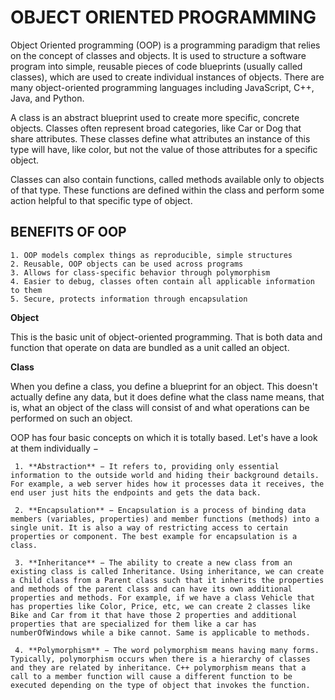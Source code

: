 # OBJECT ORIENTED PROGRAMMING


Object Oriented programming (OOP) is a programming paradigm that relies on the concept of classes and objects. It is used to structure a software program into simple, reusable pieces of code blueprints (usually called classes), which are used to create individual instances of objects. There are many object-oriented programming languages including JavaScript, C++, Java, and Python.

A class is an abstract blueprint used to create more specific, concrete objects. Classes often represent broad categories, like Car or Dog that share attributes. These classes define what attributes an instance of this type will have, like color, but not the value of those attributes for a specific object.

Classes can also contain functions, called methods available only to objects of that type. These functions are defined within the class and perform some action helpful to that specific type of object.

## BENEFITS OF OOP

    1. OOP models complex things as reproducible, simple structures
    2. Reusable, OOP objects can be used across programs
    3. Allows for class-specific behavior through polymorphism
    4. Easier to debug, classes often contain all applicable information to them
    5. Secure, protects information through encapsulation

**Object**

This is the basic unit of object-oriented programming. That is both data and function that operate on data are bundled as a unit called an object.

**Class**

When you define a class, you define a blueprint for an object. This doesn't actually define any data, but it does define what the class name means, that is, what an object of the class will consist of and what operations can be performed on such an object.

OOP has four basic concepts on which it is totally based. Let's have a look at them individually −

     1. **Abstraction** − It refers to, providing only essential information to the outside world and hiding their background details. For example, a web server hides how it processes data it receives, the end user just hits the endpoints and gets the data back.
     
     2. **Encapsulation** − Encapsulation is a process of binding data members (variables, properties) and member functions (methods) into a single unit. It is also a way of restricting access to certain properties or component. The best example for encapsulation is a class.
     
     3. **Inheritance** − The ability to create a new class from an existing class is called Inheritance. Using inheritance, we can create a Child class from a Parent class such that it inherits the properties and methods of the parent class and can have its own additional properties and methods. For example, if we have a class Vehicle that has properties like Color, Price, etc, we can create 2 classes like Bike and Car from it that have those 2 properties and additional properties that are specialized for them like a car has numberOfWindows while a bike cannot. Same is applicable to methods.
     
     4. **Polymorphism** − The word polymorphism means having many forms. Typically, polymorphism occurs when there is a hierarchy of classes and they are related by inheritance. C++ polymorphism means that a call to a member function will cause a different function to be executed depending on the type of object that invokes the function.
